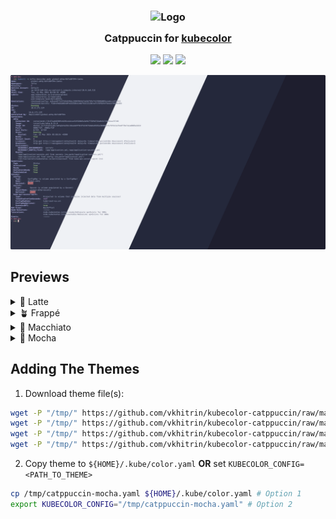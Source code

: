 <h3 align="center">
	<img src="https://raw.githubusercontent.com/catppuccin/catppuccin/main/assets/logos/exports/1544x1544_circle.png" width="100" alt="Logo"/><br/>
	<img src="https://raw.githubusercontent.com/catppuccin/catppuccin/main/assets/misc/transparent.png" height="30" width="0px"/>
	Catppuccin for <a href="https://github.com/kubecolor/kubecolor">kubecolor</a>
	<img src="https://raw.githubusercontent.com/catppuccin/catppuccin/main/assets/misc/transparent.png" height="30" width="0px"/>
</h3>

<p align="center">
	<a href="https://github.com/vkhitrin/kubecolor-catppuccin/stargazers"><img src="https://img.shields.io/github/stars/vkhitrin/kubecolor-catpuccin?colorA=363a4f&colorB=b7bdf8&style=for-the-badge"></a>
	<a href="https://github.com/vkhitrin/kubecolor-catppuccin/issues"><img src="https://img.shields.io/github/issues/vkhitrin/kubecolor-catpuccin?colorA=363a4f&colorB=f5a97f&style=for-the-badge"></a>
	<a href="https://github.com/vkhitrin/kubecolor-catppuccin/contributors"><img src="https://img.shields.io/github/contributors/vkhitrin/kubecolor-catpuccin?colorA=363a4f&colorB=a6da95&style=for-the-badge"></a>
</p>

<p align="center">
	<img src="assets/preview.webp"/>
</p>

## Previews

<details>
<summary>🌻 Latte</summary>
<img src="assets/latte.webp"/>
</details>
<details>
<summary>🪴 Frappé</summary>
<img src="assets/frappe.webp"/>
</details>
<details>
<summary>🌺 Macchiato</summary>
<img src="assets/macchiato.webp"/>
</details>
<details>
<summary>🌿 Mocha</summary>
<img src="assets/mocha.webp"/>
</details>

## Adding The Themes

1. Download theme file(s):

```bash
wget -P "/tmp/" https://github.com/vkhitrin/kubecolor-catppuccin/raw/main/catppuccin-latte.yaml
wget -P "/tmp/" https://github.com/vkhitrin/kubecolor-catppuccin/raw/main/catppuccin-frappe.yaml
wget -P "/tmp/" https://github.com/vkhitrin/kubecolor-catppuccin/raw/main/catppuccin-macchiato.yaml
wget -P "/tmp/" https://github.com/vkhitrin/kubecolor-catppuccin/raw/main/catppuccin-mocha.yaml
```

2. Copy theme to `${HOME}/.kube/color.yaml` **OR** set `KUBECOLOR_CONFIG=<PATH_TO_THEME>`

```bash
cp /tmp/catppuccin-mocha.yaml ${HOME}/.kube/color.yaml # Option 1
export KUBECOLOR_CONFIG="/tmp/catppuccin-mocha.yaml" # Option 2

```
